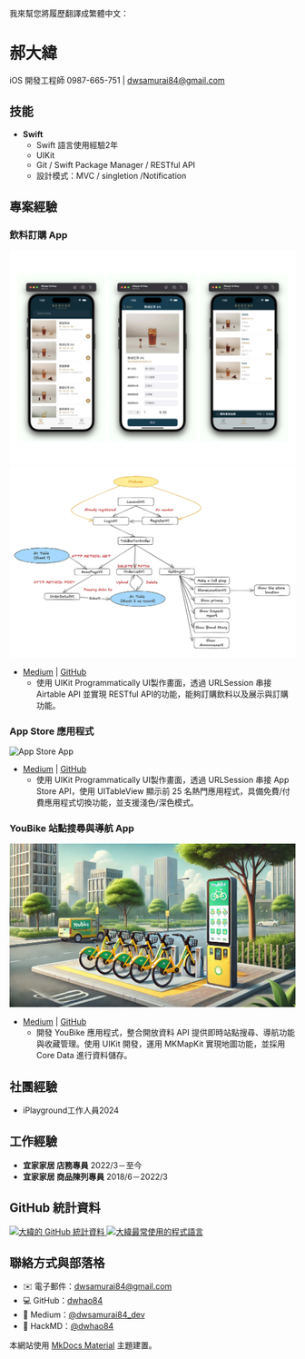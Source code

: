 我來幫您將履歷翻譯成繁體中文：

# **郝大緯**

iOS 開發工程師
0987-665-751 | [dwsamurai84@gmail.com](https://github.com/dwhao84/dwhao84.github.io.git)

## **技能**

- **Swift**
  - Swift 語言使用經驗2年
  - UIKit
  - Git / Swift Package Manager / RESTful API
  - 設計模式：MVC / singletion /Notification

## **專案經驗**

### **飲料訂購 App**

![DrinkOrderApp](../assets/DrinkOrderApp.png) ![DrinkOrderApp-Concept](../assets/DrinkOrderApp-Concept.png)

- [Medium](https://medium.com/彼得潘的-swift-ios-app-開發教室/hw-50-drink-order-app-1-get-6d4f7566c6f5) | [GitHub](https://github.com/dwhao84/DrinkOrderApp)
  - 使用 UIKit Programmatically UI製作畫面，透過 URLSession 串接 Airtable API 並實現 RESTful API的功能，能夠訂購飲料以及展示與訂購功能。

### **App Store 應用程式**

![App Store App](../assets/App-Store-app.gif)

- [Medium](https://medium.com/彼得潘的-swift-ios-app-開發教室/hw-48-app-store-425538e1f98b) | [GitHub](https://github.com/dwhao84/HW48-App-store)
  - 使用 UIKit Programmatically UI製作畫面，透過 URLSession 串接 App Store API，使用 UITableView 顯示前 25 名熱門應用程式，具備免費/付費應用程式切換功能，並支援淺色/深色模式。

### **YouBike 站點搜尋與導航 App**

![Youbike app](../assets/Youbike.png)

- [Medium](https://medium.com/彼得潘的-swift-ios-app-開發教室/hw-47-串接you-bike-api-資料存到core-data-70fa9782e915) | [GitHub](https://github.com/dwhao84/HW-44-JSON-Decoder)
  - 開發 YouBike 應用程式，整合開放資料 API 提供即時站點搜尋、導航功能與收藏管理。使用 UIKit 開發，運用 MKMapKit 實現地圖功能，並採用 Core Data 進行資料儲存。

## **社團經驗**

* iPlayground工作人員2024

## **工作經驗**

- **宜家家居 店務專員** 2022/3－至今
- **宜家家居 商品陳列專員** 2018/6－2022/3

## **GitHub 統計資料**

<div align="left">
 <a href="https://github.com/dwhao84">
   <img src="https://github-readme-stats.vercel.app/api?username=dwhao84&show_icons=true&theme=radical" alt="大緯的 GitHub 統計資料" />
   <img src="https://github-readme-stats.vercel.app/api/top-langs/?username=dwhao84&layout=donut&theme=radical" alt="大緯最常使用的程式語言" />
 </a>
</div>

## **聯絡方式與部落格**

- ✉️ 電子郵件：[dwsamurai84@gmail.com](mailto:dwsamurai84@gmail.com)
- 💻 GitHub：[dwhao84](https://github.com/dwhao84)
- 📝 Medium：[@dwsamurai84_dev](https://medium.com/@dwsamurai84_dev)
- 📝 HackMD：[@dwhao84](https://hackmd.io/@dwhao84)

本網站使用 [MkDocs Material](https://squidfunk.github.io/mkdocs-material/) 主題建置。
